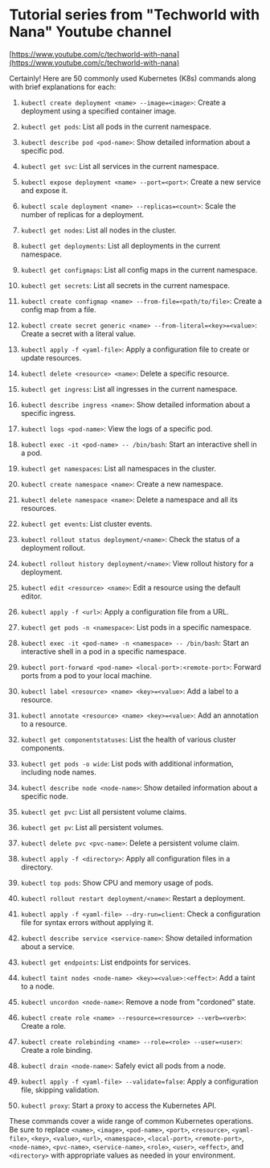 # Tutorial series from "Techworld with Nana" Youtube channel
[https://www.youtube.com/c/techworld-with-nana](https://www.youtube.com/c/techworld-with-nana)


Certainly! Here are 50 commonly used Kubernetes (K8s) commands along with brief explanations for each:

1. `kubectl create deployment <name> --image=<image>`: Create a deployment using a specified container image.

2. `kubectl get pods`: List all pods in the current namespace.

3. `kubectl describe pod <pod-name>`: Show detailed information about a specific pod.

4. `kubectl get svc`: List all services in the current namespace.

5. `kubectl expose deployment <name> --port=<port>`: Create a new service and expose it.

6. `kubectl scale deployment <name> --replicas=<count>`: Scale the number of replicas for a deployment.

7. `kubectl get nodes`: List all nodes in the cluster.

8. `kubectl get deployments`: List all deployments in the current namespace.

9. `kubectl get configmaps`: List all config maps in the current namespace.

10. `kubectl get secrets`: List all secrets in the current namespace.

11. `kubectl create configmap <name> --from-file=<path/to/file>`: Create a config map from a file.

12. `kubectl create secret generic <name> --from-literal=<key>=<value>`: Create a secret with a literal value.

13. `kubectl apply -f <yaml-file>`: Apply a configuration file to create or update resources.

14. `kubectl delete <resource> <name>`: Delete a specific resource.

15. `kubectl get ingress`: List all ingresses in the current namespace.

16. `kubectl describe ingress <name>`: Show detailed information about a specific ingress.

17. `kubectl logs <pod-name>`: View the logs of a specific pod.

18. `kubectl exec -it <pod-name> -- /bin/bash`: Start an interactive shell in a pod.

19. `kubectl get namespaces`: List all namespaces in the cluster.

20. `kubectl create namespace <name>`: Create a new namespace.

21. `kubectl delete namespace <name>`: Delete a namespace and all its resources.

22. `kubectl get events`: List cluster events.

23. `kubectl rollout status deployment/<name>`: Check the status of a deployment rollout.

24. `kubectl rollout history deployment/<name>`: View rollout history for a deployment.

25. `kubectl edit <resource> <name>`: Edit a resource using the default editor.

26. `kubectl apply -f <url>`: Apply a configuration file from a URL.

27. `kubectl get pods -n <namespace>`: List pods in a specific namespace.

28. `kubectl exec -it <pod-name> -n <namespace> -- /bin/bash`: Start an interactive shell in a pod in a specific namespace.

29. `kubectl port-forward <pod-name> <local-port>:<remote-port>`: Forward ports from a pod to your local machine.

30. `kubectl label <resource> <name> <key>=<value>`: Add a label to a resource.

31. `kubectl annotate <resource> <name> <key>=<value>`: Add an annotation to a resource.

32. `kubectl get componentstatuses`: List the health of various cluster components.

33. `kubectl get pods -o wide`: List pods with additional information, including node names.

34. `kubectl describe node <node-name>`: Show detailed information about a specific node.

35. `kubectl get pvc`: List all persistent volume claims.

36. `kubectl get pv`: List all persistent volumes.

37. `kubectl delete pvc <pvc-name>`: Delete a persistent volume claim.

38. `kubectl apply -f <directory>`: Apply all configuration files in a directory.

39. `kubectl top pods`: Show CPU and memory usage of pods.

40. `kubectl rollout restart deployment/<name>`: Restart a deployment.

41. `kubectl apply -f <yaml-file> --dry-run=client`: Check a configuration file for syntax errors without applying it.

42. `kubectl describe service <service-name>`: Show detailed information about a service.

43. `kubectl get endpoints`: List endpoints for services.

44. `kubectl taint nodes <node-name> <key>=<value>:<effect>`: Add a taint to a node.

45. `kubectl uncordon <node-name>`: Remove a node from "cordoned" state.

46. `kubectl create role <name> --resource=<resource> --verb=<verb>`: Create a role.

47. `kubectl create rolebinding <name> --role=<role> --user=<user>`: Create a role binding.

48. `kubectl drain <node-name>`: Safely evict all pods from a node.

49. `kubectl apply -f <yaml-file> --validate=false`: Apply a configuration file, skipping validation.

50. `kubectl proxy`: Start a proxy to access the Kubernetes API.

These commands cover a wide range of common Kubernetes operations. Be sure to replace `<name>`, `<image>`, `<pod-name>`, `<port>`, `<resource>`, `<yaml-file>`, `<key>`, `<value>`, `<url>`, `<namespace>`, `<local-port>`, `<remote-port>`, `<node-name>`, `<pvc-name>`, `<service-name>`, `<role>`, `<user>`, `<effect>`, and `<directory>` with appropriate values as needed in your environment.

